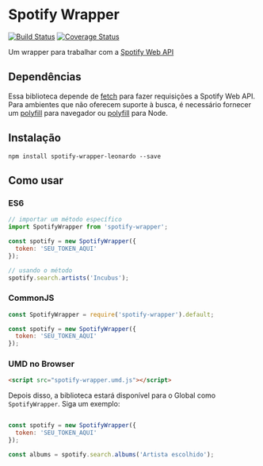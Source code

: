 # Spotify Wrapper

[![Build Status](https://travis-ci.org/LeonardoCamargo31/spotify-wrapper.svg?branch=master)](https://travis-ci.org/LeonardoCamargo31/spotify-wrapper)
[![Coverage Status](https://coveralls.io/repos/github/LeonardoCamargo31/spotify-wrapper/badge.svg?branch=master)](https://coveralls.io/github/LeonardoCamargo31/spotify-wrapper?branch=master)

Um wrapper para trabalhar com a [Spotify Web API](https://developer.spotify.com/documentation/web-api/)

## Dependências

Essa biblioteca depende de [fetch](https://fetch.spec.whatwg.org/) para fazer requisições a Spotify Web API. Para ambientes que não oferecem suporte à busca, é necessário fornecer um [polyfill](https://github.com/github/fetch) para navegador ou [polyfill](https://github.com/bitinn/node-fetch) para Node.

## Instalação

```
npm install spotify-wrapper-leonardo --save
```

## Como usar

### ES6

```js
// importar um método específico
import SpotifyWrapper from 'spotify-wrapper';

const spotify = new SpotifyWrapper({
  token: 'SEU_TOKEN_AQUI'
});

// usando o método
spotify.search.artists('Incubus');
```

### CommonJS

```js
const SpotifyWrapper = require('spotify-wrapper').default;

const spotify = new SpotifyWrapper({
  token: 'SEU_TOKEN_AQUI'
});
```

### UMD no Browser

```html
<script src="spotify-wrapper.umd.js"></script>
```

Depois disso, a biblioteca estará disponível para o Global como `SpotifyWrapper`. Siga um exemplo:

```js

const spotify = new SpotifyWrapper({
  token: 'SEU_TOKEN_AQUI'
});

const albums = spotify.search.albums('Artista escolhido');
